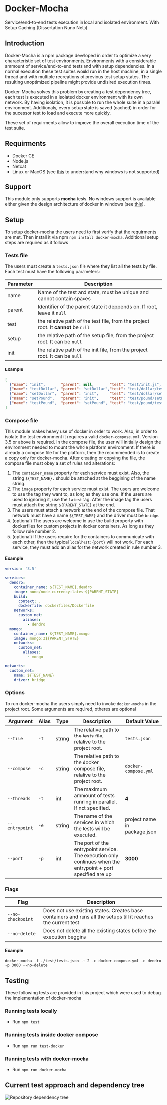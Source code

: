 # Docker-Mocha
Service/end-to-end tests execution in local and isolated environment.
With Setup Caching (Dissertation Nuno Neto)

## Introduction
Docker-Mocha is a npm package developed in order to optimize a very characteristic set of test environments.
Environments with a considerable ammount of service/end-to-end tests and with setup dependencies. In a normal execution these test suites would run in the host machine, in a single thread and with multiple recreations of previous test setup states. The resulting unoptimized pipeline might provide undisired execution times.

Docker-Mocha solves this problem by creating a test dependency tree, each test is executed in a isolated docker environment with its own network. By having isolation, it is possible to run the whole suite in a paralel environment. Additionaly, every setup state is saved (cached) in order for the sucessor test to load and execute more quickly. 

These set of requirments allow to improve the overall execution time of the test suite.

## Requirments
- Docker CE
- Node.js
- Netcat 
- Linux or MacOS (see [this](https://github.com/feup-infolab/docker-mocha/wiki/Windows-Support) to understand why windows is not supported)

## Support
This module only supports **mocha** tests. No windows support is available either given the design architecture of docker in windows (see [this](https://github.com/feup-infolab/docker-mocha/wiki/Windows-Support)).

## Setup
To setup docker-mocha the users need to first verify that the requirments are met. Then install it via npm ```npm install docker-mocha```. Additional setup steps are required as it follows

### Tests file
The users must create a ```tests.json``` file where they list all the tests by file. Each test must have the following parameters:

Parameter | Description
--------- | -----------
name | Name of the test and state, must be unique and cannot contain spaces
parent | Identifier of the parent state it deppends on. If root, leave it ```null```
test | the relative path of the test file, from the project root. It **cannot** be ```null```
setup | the relative path of the setup file, from the project root. It can be ```null```
init | the relative path of the init file, from the project root. It can be ```null```

####  Example 

```json
[
  {"name": "init",       "parent": null,       "test": "test/init.js",              "setup": null,                        "init": null},
  {"name": "testDollar", "parent": "setDollar","test": "test/dollar/testDollar.js", "setup": "setup/dollar/setDollar.js", "init": null},
  {"name": "setDollar",  "parent": "init",     "test": "test/dollar/setDollar.js",  "setup": "setup/init.js",             "init": null},
  {"name": "setPound",   "parent": "init",     "test": "test/pound/setPound.js",    "setup": "setup/init.js",             "init": null},
  {"name": "testPound",  "parent": "setPound", "test": "test/pound/testPound.js",   "setup": "setup/pound/setPound.js",   "init": null}
]
```

### Compose file
This module makes heavy use of docker in order to work. Also, in order to isolate the test environment it requires a valid ```docker-compose.yml```. Version 3.5 or above is required. In the compose file, the user will initially design the environment needed to mount the whole platform environment. If there is already a compose file for the platform, then the recommended is to create a copy only for docker-mocha. After creating or copying the file, the compose file must obey a set of rules and alterations:

1. The ```container_name``` property for each service must exist. Also, the string ```${TEST_NAME}.``` should be attached at the beggining of the name string.
2. The ```image``` property for each service must exist. The users are welcome to use the tag they want to, as long as they use one. If the users are used to ignoring it, use the ```latest``` tag. After the image tag the users must attach the string ```${PARENT_STATE}``` at the end.
3. The users must attach a network at the end of the compose file. That network must have a name ```${TEST_NAME}``` and the driver must be ```bridge```.
4. (optional) The users are welcome to use the build property with dockerfiles for custom projects in docker containers. As long as they follow rule number 2.
5. (optional) If the users require for the containers to communicate with each other, then the typical ```localhost:{port}``` will not work. For each service, they must add an alias for the network created in rule number 3.

#### Example

```yaml
version: '3.5'

services:
  dendro:
    container_name: ${TEST_NAME}.dendro
    image: nuno/node-currency:latest${PARENT_STATE}
    build:
      context: .
      dockerfile: dockerfiles/Dockerfile
    networks:
      custom_net:
        aliases:
          - dendro
  mongo:
    container_name: ${TEST_NAME}.mongo
    image: mongo:3${PARENT_STATE}
    networks:
      custom_net:
        aliases:
          - mongo

networks:
  custom_net:
    name: ${TEST_NAME}
    driver: bridge
```    

### Options
To run docker-mocha the users simply need to invoke ```docker-mocha``` in the project root. Some arguments are required, otheres are optional

 Argument | Alias | Type | Description | Default Value
--------- | ------| ---- | ----------- | -------------
```--file``` | ```-f``` | string |The relative path to the tests file, relative to the project root. | ```tests.json```
```--compose``` | ```-c``` | string | The relative path to the docker compose file, relative to the project root. | ```docker-compose.yml```
```--threads``` | ```-t``` | int | The maximum ammount of tests running in parallel. If not specified. | **4**
```--entrypoint``` | ```-e``` | string | The name of the services in which the tests will be executed. | project name in package.json
```--port``` | ```-p``` | int | The port of the entrypoint service. The execution only continues when the entrypoint + port specified are up | **3000**

### Flags
Flag | Description 
--------- | ------
```--no-checkpoint``` | Does not use existing states. Creates base containers and runs all the setups till it reaches the current test
```--no-delete``` | Does not delete all the existing states before the execution beggins

#### Example
```shell
docker-mocha -f ./test/tests.json -t 2 -c docker-compose.yml -e dendro -p 3000 --no-delete
```

## Testing
These following tests are provided in this project which were used to debug the implementation of docker-mocha

### Running tests locally
- Run ```npm test```

### Running tests inside docker compose
- Run ```npm run test-docker```

### Running tests with docker-mocha
- Run ```npm run docker-mocha```

## Current test approach and dependency tree

![Repository dependency tree](https://github.com/feup-infolab/setup-caching/blob/master/images/setup-cachingTests.png)
